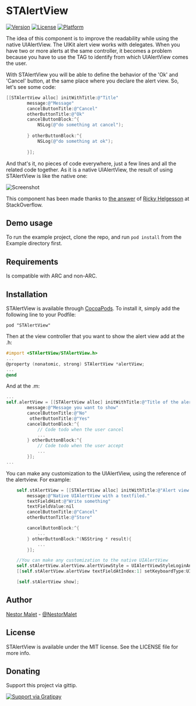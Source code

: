 # STAlertView
[![Version](https://img.shields.io/cocoapods/v/STAlertView.svg?style=flat)](http://cocoadocs.org/docsets/STAlertView)
[![License](https://img.shields.io/cocoapods/l/STAlertView.svg?style=flat)](http://cocoadocs.org/docsets/STAlertView)
[![Platform](https://img.shields.io/cocoapods/p/STAlertView.svg?style=flat)](http://cocoadocs.org/docsets/STAlertView)

The idea of this component is to improve the readability while using the native UIAlertView. The UIKit alert view works with delegates. When you have two or more alerts at the same controller, it becomes a problem because you have to use the TAG to identify from which UIAlertView comes the user.

With STAlertView you will be able to define the behavior of the 'Ok' and 'Cancel' button, at the same place where you declare the alert view. So, let's see some code:

```Objective-C
[[STAlertView alloc] initWithTitle:@"Title" 
        message:@"Message"
        cancelButtonTitle:@"Cancel"
        otherButtonTitle:@"Ok"
        cancelButtonBlock:^{
            NSLog(@"do something at cancel");
            
        } otherButtonBlock:^{
            NSLog(@"do something at ok");
            
        }];
```
And that's it, no pieces of code everywhere, just a few lines and all the related code together. As it is a native UIAlertView, the result of using STAlertView is like the native one:

![Screenshot](Screenshots/screenshot.png "STAlertView example")

This component has been made thanks to [the answer](http://stackoverflow.com/a/10243357) of [Ricky Helgesson](http://stackoverflow.com/users/947853/ricky-helgesson) at StackOverflow.

## Demo usage

To run the example project, clone the repo, and run `pod install` from the Example directory first.


## Requirements

Is compatible with ARC and non-ARC.

## Installation

STAlertView is available through [CocoaPods](http://cocoapods.org). To install
it, simply add the following line to your Podfile:

    pod "STAlertView"

Then at the view controller that you want to show the alert view add at the .h:

```objective-c
#import <STAlertView/STAlertView.h>
...
@property (nonatomic, strong) STAlertView *alertView;
...
@end
```

And at the .m:

```objective-c
...
self.alertView = [[STAlertView alloc] initWithTitle:@"Title of the alert" 
        message:@"Message you want to show"
        cancelButtonTitle:@"No" 
         otherButtonTitle:@"Yes"
        cancelButtonBlock:^{
            // Code todo when the user cancel
            ...
        } otherButtonBlock:^{
            // Code todo when the user accept
            ...
        }];
...
```

You can make any customization to the UIAlertView, using the reference of the alertview. For example:

```objective-c
    self.stAlertView = [[STAlertView alloc] initWithTitle:@"Alert view with a textfield"
        message:@"Native UIAlertView with a textfiled."
        textFieldHint:@"Write something"
        textFieldValue:nil
        cancelButtonTitle:@"Cancel"
        otherButtonTitle:@"Store"

        cancelButtonBlock:^{
            ...
        } otherButtonBlock:^(NSString * result){
            ...
        }];

    //You can make any customization to the native UIAlertView
    self.stAlertView.alertView.alertViewStyle = UIAlertViewStyleLoginAndPasswordInput;
    [[self.stAlertView.alertView textFieldAtIndex:1] setKeyboardType:UIKeyboardTypeNumbersAndPunctuation];

    [self.stAlertView show];
```
## Author

[Nestor Malet](http://nestor.cat) - [@NestorMalet](http://twitter.com/NestorMalet)

## License

STAlertView is available under the MIT license. See the LICENSE file for more info.

## Donating

Support this project via gittip.

<a href="https://gratipay.com/nmaletm/" target="_blank">
  <img alt="Support via Gratipay" src="https://rawgithub.com/twolfson/gittip-badge/0.2.0/dist/gittip.png"/>
</a>

